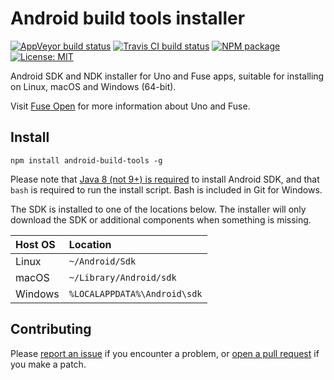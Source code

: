 # Android build tools installer

[![AppVeyor build status](https://img.shields.io/appveyor/ci/mortend/android-build-tools/master.svg?logo=appveyor&style=flat-square)](https://ci.appveyor.com/project/mortend/android-build-tools/branch/master)
[![Travis CI build status](https://img.shields.io/travis/mortend/android-build-tools/master.svg?style=flat-square)](https://travis-ci.org/mortend/android-build-tools)
[![NPM package](https://img.shields.io/npm/v/android-build-tools.svg?style=flat-square)](https://www.npmjs.com/package/android-build-tools)
[![License: MIT](https://img.shields.io/github/license/fuse-open/uno.svg?style=flat-square)](LICENSE)

Android SDK and NDK installer for Uno and Fuse apps, suitable for installing on Linux, macOS and Windows (64-bit).

Visit [Fuse Open](https://fuseopen.com/) for more information about Uno and Fuse.

## Install

```
npm install android-build-tools -g
```

Please note that [Java 8 (not 9+) is required](https://stackoverflow.com/questions/46402772/failed-to-install-android-sdk-java-lang-noclassdeffounderror-javax-xml-bind-a) to install Android SDK, and that `bash` is required to run the install script. Bash is included in Git for Windows.

The SDK is installed to one of the locations below. The installer will only download the SDK or additional components when something is missing.

| Host OS  | Location                      |
|:---------|:------------------------------|
| Linux    | `~/Android/Sdk`               |
| macOS    | `~/Library/Android/sdk`       |
| Windows  | `%LOCALAPPDATA%\Android\sdk`  |

## Contributing

Please [report an issue](https://github.com/mortend/android-build-tools/issues) if you encounter a problem, or [open a pull request](https://github.com/mortend/android-build-tools/pulls) if you make a patch.
